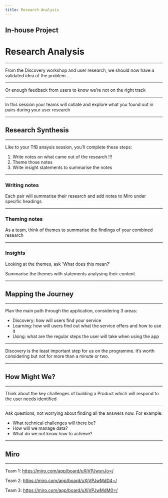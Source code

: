 ```yaml
---
title: Research Analysis
---
```


## In-house Project

# Research Analysis

---

From the Discovery workshop and user research, we should now have a validated idea of the problem ...

---

Or enough feedback from users to know we’re not on the right track

---

In this session your teams will collate and explore what you found out in pairs during your user research

---

## Research Synthesis

---

<!-- Think about what was said; group statements together; and analyse the themes -->

Like to your TfB anaysis session, you'll complete these steps:

1. Write notes on what came out of the research !!!
1. Theme those notes
1. Write insight statements to summarise the notes

---

### Writing notes

Each pair will summarise their research and add notes to Miro under specific headings

---

### Theming notes

As a team, think of themes to summarise the findings of your combined research

---

### Insights

Looking at the themes, ask 'What does this mean?'

Summarise the themes with statements analysing their content

---

## Mapping the Journey

---

Plan the main path through the application, considering 3 areas:

- Discovery: how will users find your service
- Learning: how will users find out what the service offers and how to use it
- Using: what are the regular steps the user will take when using the app

---

Discovery is the least important step for us on the programme. It’s worth considering but not for more than a minute or two.

---

## How Might We?

---

Think about the key challenges of building a Product which will respond to the user needs identified

---

Ask questions, not worrying about finding all the answers now. For example:

- What technical challenges will there be?
- How will we manage data?
- What do we not know how to achieve?

---

## Miro

---

<!-- ADD IN A LINK TO THE MIRO  -->

Team 1: https://miro.com/app/board/uXjVPJwsnJo=/

Team 2: https://miro.com/app/board/uXjVPJwMdD4=/

Team 3: https://miro.com/app/board/uXjVPJwMdM0=/
